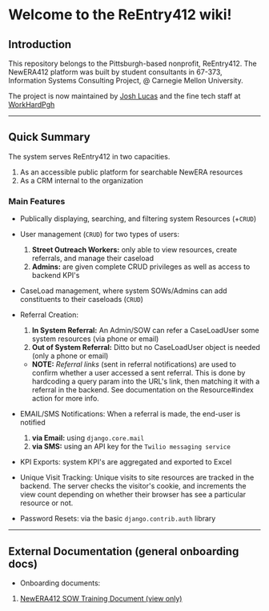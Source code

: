# Welcome to the ReEntry412 wiki!

## Introduction

This repository belongs to the Pittsburgh-based nonprofit, ReEntry412. The NewERA412 platform was built by student consultants in 67-373, Information Systems Consulting Project, @ Carnegie Mellon University.

The project is now maintained by <a href="mailto:jlucas@workhardpgh.com">Josh Lucas</a> and the fine tech staff at <a href="https://workhardpgh.com">WorkHardPgh</a>

***

## Quick Summary 

The system serves ReEntry412 in two capacities. 
1. As an accessible public platform for searchable NewERA resources
2. As a CRM internal to the organization 


### Main Features
* Publically displaying, searching, and filtering system Resources (+`CRUD`)

* User management (`CRUD`) for two types of users:
  1. __Street Outreach Workers:__ only able to view resources, create referrals, and manage their caseload
  2. __Admins:__ are given complete CRUD privileges as well as access to backend KPI's

* CaseLoad management, where system SOWs/Admins can add constituents to their caseloads (`CRUD`)

* Referral Creation: 
  1. __In System Referral:__ An Admin/SOW can refer a CaseLoadUser some system resources (via phone or email)
  2. __Out of System Referral:__ Ditto but no CaseLoadUser object is needed (only a phone or email)
  * __NOTE:__ _Referral links_ (sent in referral notifications) are used to confirm whether a user accessed a sent referral. This is done by hardcoding a query param into the URL's link, then matching it with a referral in the backend. See documentation on the Resource#index action for more info.

* EMAIL/SMS Notifications: When a referral is made, the end-user is notified 
  1. __via Email:__ using `django.core.mail`
  2. __via SMS:__ using an API key for the `Twilio messaging service`

* KPI Exports: system KPI's are aggregated and exported to Excel
* Unique Visit Tracking: Unique visits to site resources are tracked in the backend. The server checks the visitor's cookie, and increments the view count depending on whether their browser has see a particular resource or not. 

* Password Resets: via the basic `django.contrib.auth` library

***

## External Documentation (general onboarding docs) 
* Onboarding documents:
1. <a href="https://docs.google.com/document/d/14lV7LetxAvPJ9m-_OqEKzMIXFnvkgHvxLV6P2vAvPdE/edit?usp=sharing">NewERA412 SOW Training Document (view only)</a>
